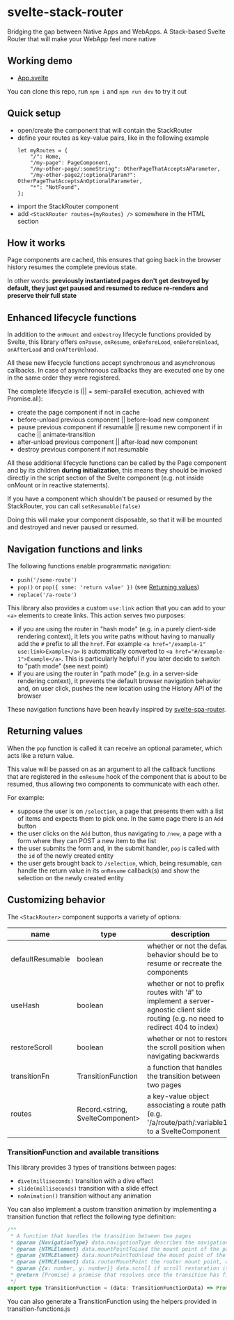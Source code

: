 # svelte-stack-router

Bridging the gap between Native Apps and WebApps. A Stack-based Svelte Router that will make your WebApp feel more native

## Working demo
* [App.svelte](https://github.com/cdellacqua/svelte-stack-router/blob/master/src/App.svelte)

You can clone this repo, run `npm i` and `npm run dev` to try it out

## Quick setup

- open/create the component that will contain the StackRouter
- define your routes as key-value pairs, like in the following example
	```svelte
	let myRoutes = {
		"/": Home,
		"/my-page": PageComponent,
		"/my-other-page/:someString": OtherPageThatAcceptsAParameter,
		"/my-other-page2/:optionalParam?": OtherPageThatAcceptsAnOptionalParameter,
		"*": "NotFound",
	};
	```
- import the StackRouter component
- add `<StackRouter routes={myRoutes} />` somewhere in the HTML section


## How it works

Page components are cached, this ensures that going back in the browser history resumes the complete previous state.

In other words: **previously instantiated pages don't get destroyed by default, they just get paused and resumed to reduce re-renders and preserve their full state**

## Enhanced lifecycle functions

In addition to the `onMount` and `onDestroy` lifecycle functions provided by Svelte, this library offers `onPause`, `onResume`, `onBeforeLoad`, `onBeforeUnload`, `onAfterLoad` and `onAfterUnload`.

All these new lifecycle functions accept synchronous and asynchronous callbacks. In case of asynchronous callbacks they are executed one by one in the same order they were registered.

The complete lifecycle is (|| = semi-parallel execution, achieved with Promise.all):
- create the page component if not in cache
- before-unload previous component || before-load new component
- pause previous component if resumable || resume new component if in cache || animate-transition
- after-unload previous component || after-load new component
- destroy previous component if not resumable

All these additional lifecycle functions can be called by the Page component and by its children **during initialization**, this means they should be invoked directly in the script section of the Svelte component (e.g. not inside onMount or in reactive statements).

If you have a component which shouldn't be paused or resumed by the StackRouter, you can call `setResumable(false)`

Doing this will make your component disposable, so that it will be mounted and destroyed and never paused or resumed.

## Navigation functions and links

The following functions enable programmatic navigation:
- `push('/some-route')`
- `pop()` or `pop({ some: 'return value' })` (see [Returning values](#returning-values))
- `replace('/a-route')`

This library also provides a custom `use:link` action that you can add to your `<a>` elements to create links. This action serves two purposes:
- if you are using the router in "hash mode" (e.g. in a purely client-side rendering context), it lets you write paths without having to manually add the `#` prefix to all the `href`. For example `<a href="/example-1" use:link>Example</a>` is automatically
converted to `<a href="#/example-1">Example</a>`. This is particularly helpful if you later decide to switch to "path mode" (see next point)
- if you are using the router in "path mode" (e.g. in a server-side rendering context), it prevents the default browser navigation behavior and, on user click, pushes the new location using the History API of the browser

These navigation functions have been heavily inspired by [svelte-spa-router](https://github.com/ItalyPaleAle/svelte-spa-router).

## Returning values

When the `pop` function is called it can receive an optional parameter, which acts like a return value.

This value will be passed on as an argument to all the callback functions that are registered in the `onResume` hook of the component that is about to be resumed, thus allowing two components to communicate with each other.

For example:
- suppose the user is on `/selection`, a page that presents them with a list of items and expects them to pick one. In the same page there is an `Add` button
- the user clicks on the `Add` button, thus navigating to `/new`, a page with a form where they can POST a new item to the list
- the user submits the form and, in the submit handler, `pop` is called with the `id` of the newly created entity
- the user gets brought back to `/selection`, which, being resumable, can handle the return value in its `onResume` callback(s) and show the selection on the newly created entity


## Customizing behavior

The `<StackRouter>` component supports a variety of options:

|name|type|description|default|
|-|-|-|-|
|defaultResumable|boolean|whether or not the default behavior should be to resume or recreate the components|true|
|useHash|boolean|whether or not to prefix routes with '#' to implement a server-agnostic client side routing (e.g. no need to redirect 404 to index)|true|
|restoreScroll|boolean|whether or not to restore the scroll position when navigating backwards|true|
|transitionFn|TransitionFunction|a function that handles the transition between two pages|dive(300)|
|routes|Record.<string, SvelteComponent>|a key-value object associating a route path (e.g. '/a/route/path/:variable1?) to a SvelteComponent|N/A - **required**|

### TransitionFunction and available transitions

This library provides 3 types of transitions between pages:
- `dive(milliseconds)` transition with a dive effect
- `slide(milliseconds)` transition with a slide effect
- `noAnimation()` transition without any animation


You can also implement a custom transition animation by implementing a transition function that reflect the following type definition:
```typescript
/**
 * A function that handles the transition between two pages
 * @param {NavigationType} data.navigationType describes the navigation that occurred (e.g. backward, replace, forward, ...)
 * @param {HTMLElement} data.mountPointToLoad the mount point of the page that is being loaded
 * @param {HTMLElement} data.mountPointToUnload the mount point of the page that is being unloaded
 * @param {HTMLElement} data.routerMountPoint the router mount point, when this function is called it contains both the mountPointToLoad and the mountPointToUnload
 * @param {{x: number, y: number}} data.scroll if scroll restoration is enabled and the current component is being resumed, this object contains the x and y coordinates needed to bring the window scrollbars back to where they were when the component was paused
 * @return {Promise} a promise that resolves once the transition has finished
 */
export type TransitionFunction = (data: TransitionFunctionData) => Promise<void>;
```

You can also generate a TransitionFunction using the helpers provided in transition-functions.js
